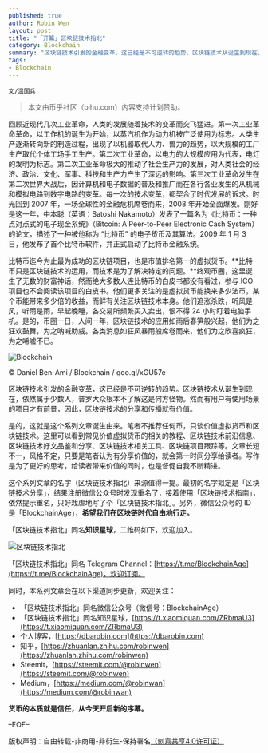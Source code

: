 ```yaml
---
published: true
author: Robin Wen
layout: post
title: "「开篇」区块链技术指北"
category: Blockchain
summary: "区块链技术引发的金融变革，这已经是不可逆转的趋势。区块链技术从诞生到现在，依然属于少数人，普罗大众根本不了解这是何方怪物。然而有用户有使用场景的项目才有前景，因此，区块链技术的分享和传播就有价值。是的，这就是这个系列文章诞生由来。笔者不推荐任何币，只谈价值虚拟货币和区块链技术。这里可以看到常见价值虚拟货币的相关的教程、区块链技术前沿信息、区块链技术好文品鉴和分享、区块链技术相关工具、区块链项目跟踪等。文章长短不一，风格不定，只要是笔者认为有分享价值的，就会第一时间分享给读者。写作是为了更好的思考，给读者带来价值的同时，也是督促自我不断精进。"
tags:
- Blockchain
---
```


`文/温国兵`

> 本文由币乎社区（bihu.com）内容支持计划赞助。

回顾近现代几次工业革命，人类的发展随着技术的变革而突飞猛进。第一次工业革命革命，以工作机的诞生为开始，以蒸汽机作为动力机被广泛使用为标志。人类生产逐渐转向新的制造过程，出现了以机器取代人力、兽力的趋势，以大规模的工厂生产取代个体工场手工生产。第二次工业革命，以电力的大规模应用为代表，电灯的发明为标志。第二次工业革命极大的推动了社会生产力的发展，对人类社会的经济、政治、文化、军事、科技和生产力产生了深远的影响。第三次工业革命发生在第二次世界大战后，因计算机和电子数据的普及和推广而在各行各业发生的从机械和模拟电路到数字电路的变革。每一次的技术变革，都契合了时代发展的诉求。时光回到 2007 年，一场全球性的金融危机席卷而来，2008 年开始全面爆发。刚好是这一年，中本聪（英语：Satoshi Nakamoto）发表了一篇名为《比特币：一种点对点式的电子现金系统》（Bitcoin: A Peer-to-Peer Electronic Cash System）的论文，描述了一种被他称为 “比特币” 的电子货币及其算法。2009 年 1 月 3 日，他发布了首个比特币软件，并正式启动了比特币金融系统。

比特币迄今为止最为成功的区块链项目，也是市值排名第一的虚拟货币。**比特币只是区块链技术的运用，而技术是为了解决特定的问题。**终观币圈，这里诞生了无数的财富神话，然而绝大多数人连比特币的白皮书都没有看过，参与 ICO 项目也不会阅读该项目的白皮书。他们更多关注的是虚拟货币能换来多少法币，某个币能带来多少倍的收益，而鲜有关注区块链技术本身。他们追涨杀跌，听风是风，听雨是雨，早起晚睡，各交易所频繁买入卖出，恨不得 24 小时盯着电脑手机。是的，币圈一日，人间一年，区块链技术的应用如雨后春笋般兴起，他们为之狂欢鼓舞，为之呐喊助威。各类消息如狂风暴雨般席卷而来，他们为之欣喜疯狂，为之唏嘘不已。

![Blockchain](https://i.imgur.com/HHwisU3.jpg)

© Daniel Ben-Ami / Blockchain / goo.gl/xGU57e

区块链技术引发的金融变革，这已经是不可逆转的趋势。区块链技术从诞生到现在，依然属于少数人，普罗大众根本不了解这是何方怪物。然而有用户有使用场景的项目才有前景，因此，区块链技术的分享和传播就有价值。

是的，这就是这个系列文章诞生由来。笔者不推荐任何币，只谈价值虚拟货币和区块链技术。这里可以看到常见价值虚拟货币的相关的教程、区块链技术前沿信息、区块链技术好文品鉴和分享、区块链技术相关工具、区块链项目跟踪等。文章长短不一，风格不定，只要是笔者认为有分享价值的，就会第一时间分享给读者。写作是为了更好的思考，给读者带来价值的同时，也是督促自我不断精进。

这个系列文章的名字（区块链技术指北）来源值得一提。最初的名字拟定是「区块链技术分享」，结果注册微信公众号时发现重名了，接着使用「区块链技术指南」，依然提示重名，只好戏虐地写了个「区块链技术指北」。另外，微信公众号的 ID 是「BlockchainAge」，**希望我们在区块链时代自由地行走。**

「区块链技术指北」同名**知识星球**，二维码如下，欢迎加入。

![区块链技术指北](https://i.imgur.com/pQxlDqF.jpg)

「区块链技术指北」同名 Telegram Channel：[https://t.me/BlockchainAge](https://t.me/BlockchainAge)，欢迎订阅。

同时，本系列文章会在以下渠道同步更新，欢迎关注：

* 「区块链技术指北」同名微信公众号（微信号：BlockchainAge）
* 「区块链技术指北」同名知识星球，[https://t.xiaomiquan.com/ZRbmaU3](https://t.xiaomiquan.com/ZRbmaU3)
* 个人博客，[https://dbarobin.com](https://dbarobin.com)
* 知乎，[https://zhuanlan.zhihu.com/robinwen](https://zhuanlan.zhihu.com/robinwen)
* Steemit，[https://steemit.com/@robinwen](https://steemit.com/@robinwen)
* Medium，[https://medium.com/@robinwan](https://medium.com/@robinwan)

**货币的本质就是信任，从今天开启新的序幕。**

–EOF–

版权声明：自由转载-非商用-非衍生-保持署名<a href="http://creativecommons.org/licenses/by-nc-nd/4.0/deed.zh" target="_blank">（创意共享4.0许可证）</a>
